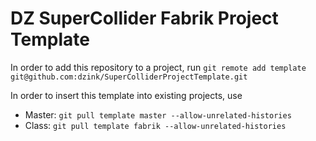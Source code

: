 # DZ SuperCollider Fabrik Project Template

In order to add this repository to a project, run `git remote add template git@github.com:dzink/SuperColliderProjectTemplate.git`

In order to insert this template into existing projects, use
  - Master: `git pull template master --allow-unrelated-histories`
  - Class: `git pull template fabrik --allow-unrelated-histories`
